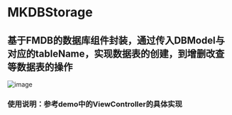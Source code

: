 # MKDBStorage 
## 基于FMDB的数据库组件封装，通过传入DBModel与对应的tableName，实现数据表的创建，到增删改查等数据表的操作

![image](https://user-images.githubusercontent.com/13111933/115378358-0eb0c700-a203-11eb-9215-e3b18938227b.png)

### 使用说明：参考demo中的ViewController的具体实现
